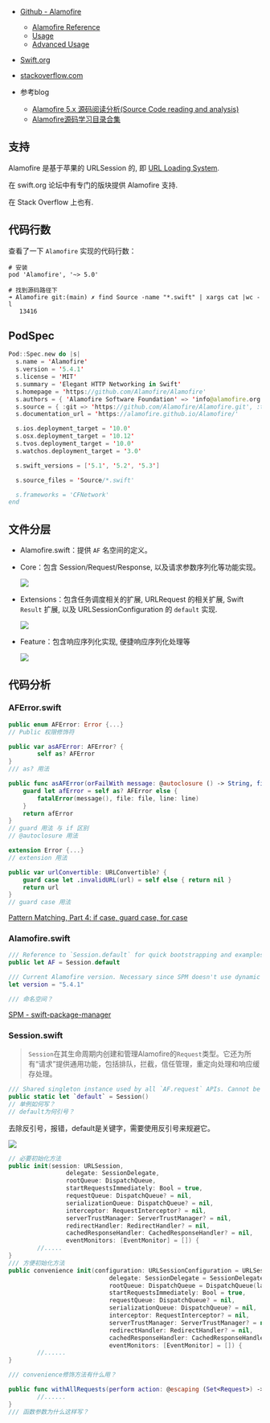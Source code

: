 * [Github - Alamofire](https://github.com/Alamofire/Alamofire)
  * [Alamofire Reference](http://alamofire.github.io/Alamofire/)
  * [Usage](https://github.com/Alamofire/Alamofire/blob/master/Documentation/Usage.md#using-alamofire)
  * [Advanced Usage](https://github.com/Alamofire/Alamofire/blob/master/Documentation/AdvancedUsage.md)

* [Swift.org](https://swift.org/)

* [stackoverflow.com](https://stackoverflow.com/)

* 参考blog
  * [Alamofire 5.x 源码阅读分析(Source Code reading and analysis)](https://rayy.top/2019-2019-12-09-alamofire/)
  * [Alamofire源码学习目录合集](https://juejin.cn/post/6914685327172960263/)



## 支持

Alamofire 是基于苹果的 URLSession 的, 即 [URL Loading System](https://developer.apple.com/documentation/foundation/url_loading_system).

在 swift.org 论坛中有专门的版块提供 Alamofire 支持.

在 Stack Overflow 上也有.



## 代码行数

查看了一下 `Alamofire` 实现的代码行数：

```shell
# 安装
pod 'Alamofire', '~> 5.0'

# 找到源码路径下
➜ Alamofire git:(main) ✗ find Source -name "*.swift" | xargs cat |wc -l
   13416
```



## PodSpec

```swift
Pod::Spec.new do |s|
  s.name = 'Alamofire'
  s.version = '5.4.1'
  s.license = 'MIT'
  s.summary = 'Elegant HTTP Networking in Swift'
  s.homepage = 'https://github.com/Alamofire/Alamofire'
  s.authors = { 'Alamofire Software Foundation' => 'info@alamofire.org' }
  s.source = { :git => 'https://github.com/Alamofire/Alamofire.git', :tag => s.version }
  s.documentation_url = 'https://alamofire.github.io/Alamofire/'

  s.ios.deployment_target = '10.0'
  s.osx.deployment_target = '10.12'
  s.tvos.deployment_target = '10.0'
  s.watchos.deployment_target = '3.0'

  s.swift_versions = ['5.1', '5.2', '5.3']

  s.source_files = 'Source/*.swift'

  s.frameworks = 'CFNetwork'
end
```



## 文件分层

* Alamofire.swift：提供 `AF` 名空间的定义。

* Core：包含 Session/Request/Response, 以及请求参数序列化等功能实现。

  ![](media_Alamofire/001.jpg)

* Extensions：包含任务调度相关的扩展, URLRequest 的相关扩展, Swift `Result` 扩展, 以及 URLSessionConfiguration 的 `default` 实现.

  

  ![](media_Alamofire/001.jpg)

* Feature：包含响应序列化实现, 便捷响应序列化处理等

  ![](media_Alamofire/001.jpg)







## 代码分析

### AFError.swift

```swift
public enum AFError: Error {...}
// Public 权限修饰符
```



```swift
public var asAFError: AFError? {
		self as? AFError
}
/// as? 用法
```



```swift
public func asAFError(orFailWith message: @autoclosure () -> String, file: StaticString = #file, line: UInt = #line) -> AFError {
    guard let afError = self as? AFError else {
        fatalError(message(), file: file, line: line)
    }
    return afError
}
// guard 用法 与 if 区别
// @autoclosure 用法
```



```swift
extension Error {...}
// extension 用法
```



```swift
public var urlConvertible: URLConvertible? {
    guard case let .invalidURL(url) = self else { return nil }
    return url
}
// guard case 用法
```

[Pattern Matching, Part 4: if case, guard case, for case](https://alisoftware.github.io/swift/pattern-matching/2016/05/16/pattern-matching-4/)



### Alamofire.swift

```swift
/// Reference to `Session.default` for quick bootstrapping and examples.
public let AF = Session.default

/// Current Alamofire version. Necessary since SPM doesn't use dynamic libraries. Plus this will be more accurate.
let version = "5.4.1"

/// 命名空间？
```

[SPM - swift-package-manager](https://github.com/apple/swift-package-manager)



### Session.swift

> `Session`在其生命周期内创建和管理Alamofire的`Request`类型。它还为所有“请求”提供通用功能，包括排队，拦截，信任管理，重定向处理和响应缓存处理。

```swift
/// Shared singleton instance used by all `AF.request` APIs. Cannot be modified.
public static let `default` = Session()
// 单例如何写？
// default为何引号？
```

去除反引号，报错，default是关键字，需要使用反引号来规避它。

![](media_Alamofire/004.jpg)



```swift
// 必要初始化方法
public init(session: URLSession,
                delegate: SessionDelegate,
                rootQueue: DispatchQueue,
                startRequestsImmediately: Bool = true,
                requestQueue: DispatchQueue? = nil,
                serializationQueue: DispatchQueue? = nil,
                interceptor: RequestInterceptor? = nil,
                serverTrustManager: ServerTrustManager? = nil,
                redirectHandler: RedirectHandler? = nil,
                cachedResponseHandler: CachedResponseHandler? = nil,
                eventMonitors: [EventMonitor] = []) {
		//.....
}
/// 方便初始化方法
public convenience init(configuration: URLSessionConfiguration = URLSessionConfiguration.af.default,
                            delegate: SessionDelegate = SessionDelegate(),
                            rootQueue: DispatchQueue = DispatchQueue(label: "org.alamofire.session.rootQueue"),
                            startRequestsImmediately: Bool = true,
                            requestQueue: DispatchQueue? = nil,
                            serializationQueue: DispatchQueue? = nil,
                            interceptor: RequestInterceptor? = nil,
                            serverTrustManager: ServerTrustManager? = nil,
                            redirectHandler: RedirectHandler? = nil,
                            cachedResponseHandler: CachedResponseHandler? = nil,
                            eventMonitors: [EventMonitor] = []) {
 		//...... 
}

/// convenience修饰方法有什么用？
```



```swift
public func withAllRequests(perform action: @escaping (Set<Request>) -> Void) {
		//......
}
/// 函数参数为什么这样写？
```





















